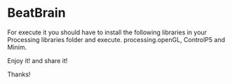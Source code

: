 BeatBrain
=========

For execute it you should have to install the following libraries in your Processing libraries folder and execute. processing.openGL, ControlP5 and Minim.

Enjoy it! and share it!

Thanks!

